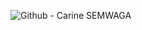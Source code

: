 ![Github - Carine SEMWAGA ](https://user-images.githubusercontent.com/51264308/92277995-89d3a000-eef4-11ea-9255-7ccfd2cce897.png)
